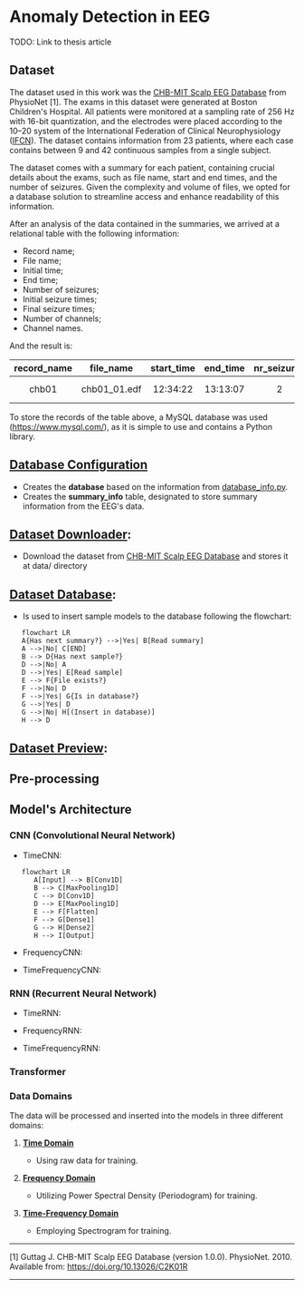 # Anomaly Detection in EEG

TODO: Link to thesis article

## Dataset

The dataset used in this work was the [CHB-MIT Scalp EEG Database](https://physionet.org/physiobank/database/chbmit/) from PhysioNet [1]. The exams in this dataset were generated at Boston Children's Hospital. All patients were monitored at a sampling rate of 256 Hz with 16-bit quantization, and the electrodes were placed according to the 10–20 system of the International Federation of Clinical Neurophysiology ([IFCN](https://www.ifcn.info/)). The dataset contains information from 23 patients, where each case contains between 9 and 42 continuous samples from a single subject.

The dataset comes with a summary for each patient, containing crucial details about the exams, such as file name, start and end times, and the number of seizures. Given the complexity and volume of files, we opted for a database solution to streamline access and enhance readability of this information.

After an analysis of the data contained in the summaries, we arrived at a relational table with the following information:

- Record name;
- File name;
- Initial time;
- End time;
- Number of seizures;
- Initial seizure times;
- Final seizure times;
- Number of channels;
- Channel names.

And the result is:

| record_name |  file_name   | start_time | end_time | nr_seizures | start_seizure | end_seizure | nr_channels |   ds_channels    |
| :---------: | :----------: | :--------: | :------: | :---------: | :-----------: | :---------: | :---------: | :--------------: |
|    chb01    | chb01_01.edf |  12:34:22  | 13:13:07 |      2      |  1862, 2000   | 1963, 2213  |     24      | FP1-F7,F7-T7,... |

To store the records of the table above, a MySQL database was used (https://www.mysql.com/), as it is simple to use and contains a Python library.

## [Database Configuration](https://github.com/luizantoniona/eeg-anomaly-detection/blob/main/database_configuration.ipynb)
- Creates the **database** based on the information from [database_info.py](https://github.com/luizantoniona/eeg-anomaly-detection/blob/main/database/database_info.py).
- Creates the **summary_info** table, designated to store summary information from the EEG's data.

## [Dataset Downloader](https://github.com/luizantoniona/eeg-anomaly-detection/blob/main/dataset_downloader.ipynb):
- Download the dataset from [CHB-MIT Scalp EEG Database](https://physionet.org/physiobank/database/chbmit/) and stores it at data/ directory

## [Dataset Database](https://github.com/luizantoniona/eeg-anomaly-detection/blob/main/dataset_database.ipynb):
- Is used to insert sample models to the database following the flowchart:
  
```mermaid
   flowchart LR
   A{Has next summary?} -->|Yes| B[Read summary]
   A -->|No| C[END]
   B --> D{Has next sample?}
   D -->|No| A
   D -->|Yes| E[Read sample]
   E --> F{File exists?}
   F -->|No| D
   F -->|Yes| G{Is in database?}
   G -->|Yes| D
   G -->|No| H[(Insert in database)]
   H --> D
```

## [Dataset Preview](https://github.com/luizantoniona/eeg-anomaly-detection/blob/main/dataset_preview.ipynb):

## Pre-processing

## Model's Architecture

### CNN (Convolutional Neural Network)

   - TimeCNN:
```mermaid
   flowchart LR
      A[Input] --> B[Conv1D]
      B --> C[MaxPooling1D]
      C --> D[Conv1D]
      D --> E[MaxPooling1D]
      E --> F[Flatten]
      F --> G[Dense1]
      G --> H[Dense2]
      H --> I[Output]
```
- FrequencyCNN:

- TimeFrequencyCNN:

### RNN (Recurrent Neural Network)
- TimeRNN:

- FrequencyRNN:

- TimeFrequencyRNN:

### Transformer

### Data Domains
The data will be processed and inserted into the models in three different domains:

1. **[Time Domain](https://github.com/luizantoniona/eeg-anomaly-detection/blob/main/training_time.ipynb)**
   - Using raw data for training.

2. **[Frequency Domain](https://github.com/luizantoniona/eeg-anomaly-detection/blob/main/training_frequency.ipynb)**
   - Utilizing Power Spectral Density (Periodogram) for training.

3. **[Time-Frequency Domain](https://github.com/luizantoniona/eeg-anomaly-detection/blob/main/training_time_frequency.ipynb)**
   - Employing Spectrogram for training.

---

[1] Guttag J. CHB-MIT Scalp EEG Database (version 1.0.0). PhysioNet. 2010. Available from: https://doi.org/10.13026/C2K01R

---